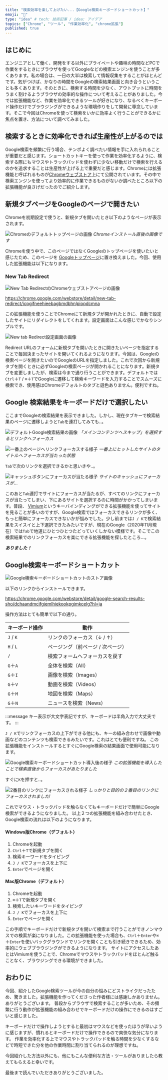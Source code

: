 ```yaml
---
title: "検索効率を楽して上げたい...【Google検索キーボードショートカット】"
emoji: "🌟"
type: "idea" # tech: 技術記事 / idea: アイデア
topics: ["Chrome", "ツール", "作業効率化", "chrome拡張"]
published: true
---
```


## はじめに

エンジニアとして働く、開発をする以外にプライベートや趣味の時間などPCで作業をするときにブラウザを使ってGoogleなどの検索エンジンを使うことが多くあります。私の場合は、一日の大半は検索して情報収集をすることがほとんどです。気がつけば、かなりの時間をGoogleの検索結果画面と向き合うということも多くあります。そのときに、検索する時間を少なく、アウトプットに時間をうまく割けるようブラウザの効率的な操作について考えることがありました。今では拡張機能など、作業を効率化できるツールが好きになり、なるべくキーボード操作だけでブラウジングができるような環境作りをして開発に専念しています。そこで今回はChromeを使って検索をいかに効率よく行うことができるかに焦点を置き、方法について調べてみました。

## 検索するときに効率化できれば生産性が上がるのでは

Google検索を頻繁に行う場合、テンポよく調べたい情報を手に入れられることが重要だと感じます。ショートカットキーを使って作業を効率化するように、検索する際にもマウスやトラックパッドを使わずに少ない移動だけで検索を行えるのかを追求することは生産性が上げる上で重要だと感じます。Chromeには拡張機能と呼ばれるものが[Chromeウェブストア](https://chrome.google.com/webstore/category/extensions)上にて公開されています。その中で検索エンジンを使ってより効率的に作業できるものがないか調べたところ以下の拡張機能が良さげだったのでご紹介します。

## 新規タブページをGoogleのページで開きたい

Chromeを初期設定で使うと、新規タブを開いたとき以下のようなページが表示されます。

![Chromeのデフォルトトップページの画像](/images/chrome-search-efficiency/image01.png)
*Chromeインストール直後の画像です*

Chromeを使う中で、このページではなくGoogleのトップページを使いたいと感じたため、このページを [Googleトップページ](https://www.google.com)に置き換えました。今回、使用した拡張機能は以下になります。

### New Tab Redirect

![New Tab RedirectのChromeウェブストアページの画像](/images/chrome-search-efficiency/image02.png)

https://chrome.google.com/webstore/detail/new-tab-redirect/icpgjfneehieebagbmdbhnlpiopdcmna

この拡張機能を使うことでChromeにて新規タブが開かれたときに、自動で設定したサイトにリダイレクトをしてくれます。設定画面はこんな感じでかなりシンプルです。

![New tab Redirect設定画面の画像](/images/chrome-search-efficiency/image03.png)

Redirect URLのフォームに新規タブを開いたときに開きたいページを指定することで毎回決まったサイトを開いてくれるようになります。今回は、Googleの検索ページを開きたいのでGoogleのURLを指定しました。これで次回から新規タブを開くときに必ずGoogleの検索ページが開かれることになります。新規タブを変更しましたが、検索は今まで通り行うことができます。デフォルトでは`Ctrl`＋`T` / `⌘`＋`T`でGoogleに遷移して検索キーワードを入力することでスムーズに検索でき、使用感はChromeデフォルトのタブと遜色ありません。便利ですね。

## Google 検索結果をキーボードだけで選択したい

ここまでGoogleの検索結果を表示できました。しかし、現在タブキーで検索結果のページに遷移しようと`Tab`を連打してみても..。

![デフォルトGoogle検索結果の画像](/images/chrome-search-efficiency/image04.png)
*「メインコンテンツへスキップ」を選択するとリンクへフォーカス*

![一番上のページへリンクフォーカスする様子](/images/chrome-search-efficiency/image05.png)
*一番上にヒットしたサイトのタイトルへフォーカスが当たった状態*

`Tab`で次のリンクを選択できるかと思いきや..。

![キャッシュボタンにフォーカスが当たる様子](/images/chrome-search-efficiency/image06.png)
*サイトのキャッシュにフォーカスが...*

このあと`Tab`連打でサイトにフォーカスが当たるが、すべてのリンクにフォーカスが当たってしまい、下にあるサイトを選択するのに時間がかかってしまいます。普段、 [Vimium](https://chrome.google.com/webstore/detail/vimium/dbepggeogbaibhgnhhndojpepiihcmeb?hl=ja)というキーバインディングができる拡張機能を使ってサイトを見ることが多いのですが、Google検索ではフォーカスできるリンクが多く、もっと簡単にフォーカスできないかが悩みでした。少し前までは`J / K`で検索結果をスイスイと上下選択できたみたいですが、現在のGoogle（2020年11月現在）では`Tab`で地道にひとつひとつたどっていくしかない模様です。そこでこの検索結果でのリンクフォーカスを楽にできる拡張機能を探したところ...。

***ありました！***

## Google検索キーボードショートカット

![Google検索キーボードショートカットのストア画像](/images/chrome-search-efficiency/image07.png)

以下のリンクからインストールできます。

https://chrome.google.com/webstore/detail/google-search-results-sho/dchaandmcifgjemlhiekookpgjmkcelg?hl=ja

操作方法はとても簡単で以下の通り。

| キーボード操作 | 動作                                |
| -------------- | ----------------------------------- |
| `J` / `K`      | リンクのフォーカス（↓ / ↑）       |
| `H` / `L`      | ページング（前ページ / 次ページ）   |
| `/`            | 検索フォームへフォーカスを戻す      |
| `G`＋`A`       | 全体を検索（All）                   |
| `G`＋`I`       | 画像を検索（Images）                |
| `G`＋`V`       | 動画を検索（Videos）                |
| `G`＋`M`       | 地図を検索（Maps）                  |
| `G`＋`N`       | ニュースを検索（News）              |

:::message
キー表示が大文字表記ですが、キーボードは半角入力で大丈夫です。
:::

`J / K`でリンクフォーカスの上下ができる他にも、キーの組み合わせで画像や動画などのコンテンツも検索できるみたいです。これはとても便利ですね。
この拡張機能をインストールするとすぐにGoogle検索の結果画面で使用可能になります。

![Google検索キーボードショートカット導入後の様子](/images/chrome-search-efficiency/image08.png)
*この拡張機能を導入したことで検索直後からフォーカスがあたりました*

すぐに`K`を押すと..。

![2番目のリンクにフォーカスされる様子](/images/chrome-search-efficiency/image09.png)
*しっかりと目的の２番目のリンクにフォーカスされました!*

これでマウス・トラックパッドを触らなくてもキーボードだけで簡単にGoogle検索ができるようになりました。
以上２つの拡張機能を組み合わせたとき、Google検索の流れは以下のようになります。

#### Windows版Chrome（デフォルト）

1. Chromeを起動
2. `Ctrl`＋`T`で新規タブを開く
3. 検索キーワードをタイピング
4. `J / K`でフォーカスを上下に
5. `Enter`でページを開く

#### Mac版Chrome（デフォルト）

1. Chromeを起動
2. `⌘`＋`T`で新規タブを開く
3. 検索したいキーワードをタイピング
4. `J / K`でフォーカスを上下に
5. `Enter`でページを開く

この手順でキーボードだけで新規タブを開いて検索まで行うことができノンマウスでの検索が楽になりました。この拡張機能を使った場合も、`Ctrl`＋`Enter`や`⌘`＋`Enter`を使いバックグラウンドでリンクを開くことも引き続きできるため、効率的にウェブブラウジングができるようになります。
サイトにアクセスしたあとはVimiumを使うことで、Chromeでマウスやトラックパッドをほとんど触ることなく、ブラウジングできる環境ができました。

## おわりに

今回、紹介したGoogle検索ツールが今の自分の悩みにどストライクだったため、驚きました。拡張機能を作ってくださった作者様には感謝しかありません。ありがとうございます。 普段からブラウザで検索することが多いため、その頻繁に行う動作が拡張機能の組み合わせでキーボードだけの操作にできるのはすごいと感じました。

キーボードだけで操作しようとすると最初はマウスなどを使ったほうが早いように感じますが、慣れるとキーボードだけで操作できるので爽快な気分になります。 作業を効率化する上でマウスやトラックパッドを触る時間を少なくするなどで時短できた分を他の作業時間に割り当てられるのが理想ですね。

今回紹介した方法以外にも、他にもこんな便利な方法・ツールがありましたら教えてもらえると幸いです。

最後まで読んでいただきありがとうございました。
